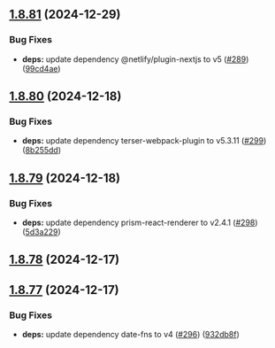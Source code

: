 ## [1.8.81](https://github.com/dds/bosabosa.org/compare/v1.8.80...v1.8.81) (2024-12-29)


### Bug Fixes

* **deps:** update dependency @netlify/plugin-nextjs to v5 ([#289](https://github.com/dds/bosabosa.org/issues/289)) ([99cd4ae](https://github.com/dds/bosabosa.org/commit/99cd4aee082fd113d5666640e9db48bba1285a37))



## [1.8.80](https://github.com/dds/bosabosa.org/compare/v1.8.79...v1.8.80) (2024-12-18)


### Bug Fixes

* **deps:** update dependency terser-webpack-plugin to v5.3.11 ([#299](https://github.com/dds/bosabosa.org/issues/299)) ([8b255dd](https://github.com/dds/bosabosa.org/commit/8b255dd694e720f1f87c5b152e96358299493817))



## [1.8.79](https://github.com/dds/bosabosa.org/compare/v1.8.78...v1.8.79) (2024-12-18)


### Bug Fixes

* **deps:** update dependency prism-react-renderer to v2.4.1 ([#298](https://github.com/dds/bosabosa.org/issues/298)) ([5d3a229](https://github.com/dds/bosabosa.org/commit/5d3a229ccd5b90bc5947e83afdecec0b1f9c6327))



## [1.8.78](https://github.com/dds/bosabosa.org/compare/v1.8.77...v1.8.78) (2024-12-17)



## [1.8.77](https://github.com/dds/bosabosa.org/compare/v1.8.76...v1.8.77) (2024-12-17)


### Bug Fixes

* **deps:** update dependency date-fns to v4 ([#296](https://github.com/dds/bosabosa.org/issues/296)) ([932db8f](https://github.com/dds/bosabosa.org/commit/932db8fad21c7d7168f3cdc7452b9c02a409bc4c))



